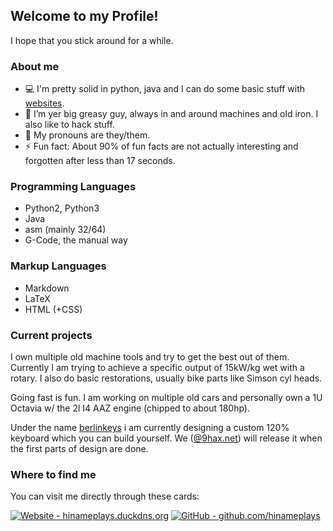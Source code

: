 ## Welcome to my Profile!

I hope that you stick around for a while.

### About me

- 💻 I'm pretty solid in python, java and I can do some basic stuff with [websites](https://hinameplays.duckdns.org).
- 🌱 I’m yer big greasy guy, always in and around machines and old iron. I also like to hack stuff.
- 🌈 My pronouns are they/them.
- ⚡ Fun fact: About 90% of fun facts are not actually interesting and forgotten after less than 17 seconds.

### Programming Languages

- Python2, Python3
- Java 
- asm (mainly 32/64)
- G-Code, the manual way

### Markup Languages

- Markdown
- LaTeX
- HTML (+CSS)

### Current projects

I own multiple old machine tools and try to get the best out of them. Currently I am trying to achieve a specific output of 15kW/kg wet with a rotary.
I also do basic restorations, usually bike parts like Simson cyl heads.

Going fast is fun. I am working on multiple old cars and personally own a 1U Octavia w/ the 2l I4 AAZ engine (chipped to about 180hp).

Under the name [berlinkeys](https://github.com/berllinkeys) i am currently designing a custom 120% keyboard which you can build yourself.
We ([@9hax.net](https://github.com/9hax)) will release it when the first parts of design are done.

### Where to find me

You can visit me directly through these cards:

[![Website - hinameplays.duckdns.org](https://img.shields.io/badge/website-hinameplays.duckdns.org-blue.svg)](https://hinameplays.duckdns.org)
[![GitHub - github.com/hinameplays](https://img.shields.io/badge/github-github.com/hinameplays-black.svg)](https://github.com/hinameplays)

